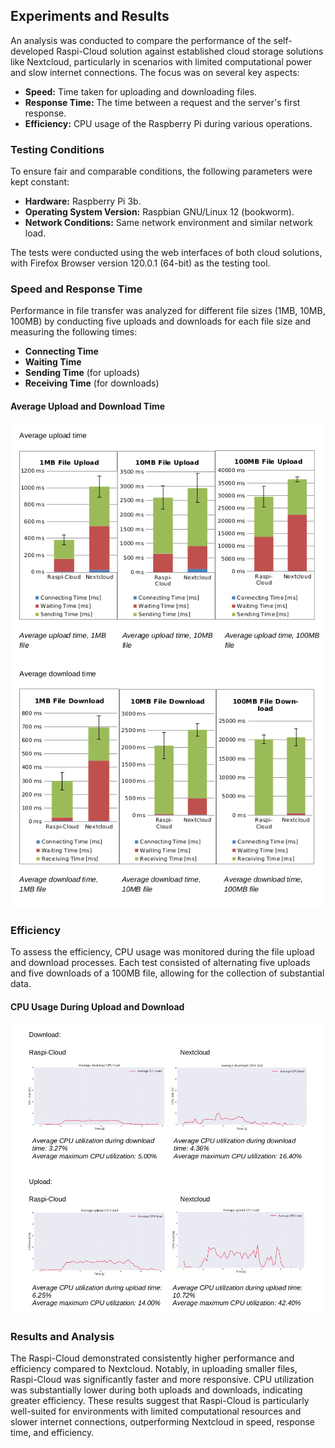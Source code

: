 ## Experiments and Results

An analysis was conducted to compare the performance of the self-developed Raspi-Cloud solution against established cloud storage solutions like Nextcloud, particularly in scenarios with limited computational power and slow internet connections. The focus was on several key aspects:

- **Speed:** Time taken for uploading and downloading files.
- **Response Time:** The time between a request and the server's first response.
- **Efficiency:** CPU usage of the Raspberry Pi during various operations.

### Testing Conditions

To ensure fair and comparable conditions, the following parameters were kept constant:

- **Hardware:** Raspberry Pi 3b.
- **Operating System Version:** Raspbian GNU/Linux 12 (bookworm).
- **Network Conditions:** Same network environment and similar network load.

The tests were conducted using the web interfaces of both cloud solutions, with Firefox Browser version 120.0.1 (64-bit) as the testing tool.

### Speed and Response Time

Performance in file transfer was analyzed for different file sizes (1MB, 10MB, 100MB) by conducting five uploads and downloads for each file size and measuring the following times:

- **Connecting Time**
- **Waiting Time**
- **Sending Time** (for uploads)
- **Receiving Time** (for downloads)

#### Average Upload and Download Time

![Performance Graph](performance_graphs.png)

### Efficiency

To assess the efficiency, CPU usage was monitored during the file upload and download processes. Each test consisted of alternating five uploads and five downloads of a 100MB file, allowing for the collection of substantial data.

#### CPU Usage During Upload and Download

![Performance Graph](efficiency_graphs.png)

### Results and Analysis

The Raspi-Cloud demonstrated consistently higher performance and efficiency compared to Nextcloud. Notably, in uploading smaller files, Raspi-Cloud was significantly faster and more responsive. CPU utilization was substantially lower during both uploads and downloads, indicating greater efficiency. These results suggest that Raspi-Cloud is particularly well-suited for environments with limited computational resources and slower internet connections, outperforming Nextcloud in speed, response time, and efficiency.
